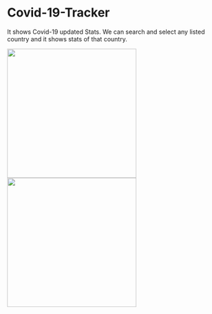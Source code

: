 # Covid-19-Tracker
It shows Covid-19 updated Stats. We can search and select any listed country and it shows stats of that country.

<p float="middle">
  <img src="https://user-images.githubusercontent.com/70535588/122256378-a4f42700-ceec-11eb-84ab-f9bb56159fa1.png" width="300" />
  <img src="https://user-images.githubusercontent.com/70535588/122256448-b50c0680-ceec-11eb-894a-00d832b67621.png" width="300" /> 
</p>
